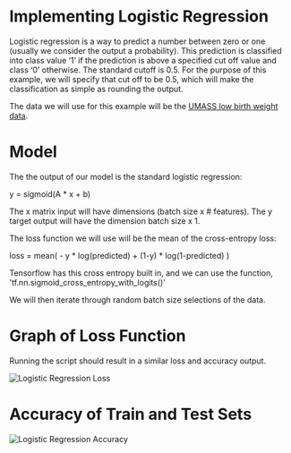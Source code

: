 # Implementing Logistic Regression

Logistic regression is a way to predict a number between zero or one (usually we consider the output a probability). This prediction is classified into class value ‘1’ if the prediction is above a specified cut off value and class ‘0’ otherwise.  The standard cutoff is 0.5.  For the purpose of this example, we will specify that cut off to be 0.5, which will make the classification as simple as rounding the output.

The data we will use for this example will be the [UMASS low birth weight data](https://www.umass.edu/statdata/statdata/data/lowbwt.txt).

# Model

The the output of our model is the standard logistic regression:

y = sigmoid(A * x + b)

The x matrix input will have dimensions (batch size x # features).  The y target output will have the dimension batch size x 1.

The loss function we will use will be the mean of the cross-entropy loss:

loss = mean( - y * log(predicted) + (1-y) * log(1-predicted) )

Tensorflow has this cross entropy built in, and we can use the function, 'tf.nn.sigmoid\_cross\_entropy\_with\_logits()'

We will then iterate through random batch size selections of the data.

# Graph of Loss Function

Running the script should result in a similar loss and accuracy output.

![Logistic Regression Loss](https://github.com/nfmcclure/tensorflow_cookbook/blob/master/03_Linear_Regression/images/08_logistic_reg_loss.png "Logistic Regression Loss")

# Accuracy of Train and Test Sets

![Logistic Regression Accuracy](https://github.com/nfmcclure/tensorflow_cookbook/blob/master/03_Linear_Regression/images/08_logistic_reg_acc.png "Logistic Regression Accuracy")
